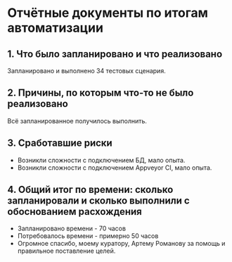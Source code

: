 # Отчётные документы по итогам автоматизации

## 1. Что было запланировано и что реализовано 
Запланировано и выполнено 34 тестовых сценария.

## 2. Причины, по которым что-то не было реализовано
Всё запланированное получилось выполнить.

## 3. Сработавшие риски
* Возникли сложности с подключением БД, мало опыта.
* Возникли сложности с подключением Appveyor CI, мало опыта.

## 4. Общий итог по времени: сколько запланировали и сколько выполнили с обоснованием расхождения
* Запланировано времени - 70 часов
* Потребовалось времени - примерно 50 часов
* Огромное спасибо, моему куратору, Артему Романову за помощь и правильное поставление целей.